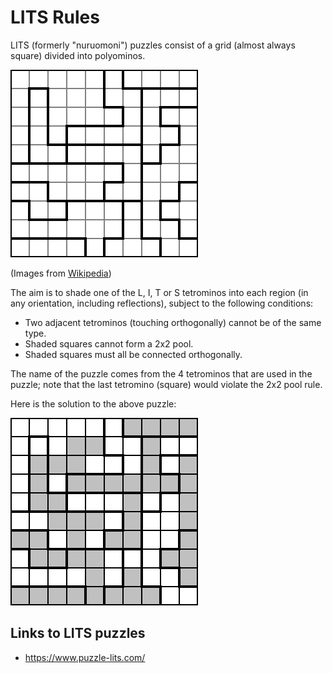 # LITS Rules

LITS (formerly "nuruomoni") puzzles consist of a grid (almost always square) divided into polyominos.

![Example lits puzzle](images/lits.png "Example LITS puzzle")

(Images from [Wikipedia](https://en.wikipedia.org/wiki/Lits))

The aim is to shade one of the L, I, T or S tetrominos into each region (in any orientation, including reflections), subject to the following conditions:

* Two adjacent tetrominos (touching orthogonally) cannot be of the same type.
* Shaded squares cannot form a 2x2 pool.
* Shaded squares must all be connected orthogonally.

The name of the puzzle comes from the 4 tetrominos that are used in the puzzle; note that the last tetromino (square) would violate the 2x2 pool rule.

Here is the solution to the above puzzle:

![Example LITS puzzle solution](images/lits_sol.png "Example LITS puzzle solution")

## Links to LITS puzzles

* https://www.puzzle-lits.com/
